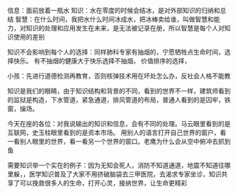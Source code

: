 信息：面前放着一瓶水
知识：水在零度的时候会结冰，是对外部知识的归纳和总结
智慧：在什么时间，我把水什么时间冰成水，把冰棒卖给谁，叫做智慧和能力，对知识的处理和应用发生在未来，是无法被记录在册，所以智慧是每个人对知识使用的差别 

知识不会影响到每个人的选择：同样肺科专家有抽烟的，宁愿牺牲点生命时间，选择快乐。 有不抽烟的健康大于快乐选择不抽烟， 价值排序的选择，

小孩：先进行道德检测再教育，否则核弹技术用在坏处怎么办，反社会人格不能教

知识是我们的眼睛，由于知识结构和背景的不同，看到的世界不一样，建筑师看到的监狱是构造，下水管道，紧急通道，排风管道的布局，普通人看到的是囚牢，铁窗，操场。

今天在座的各位：对我说输出的知识和信息，会有不同的处理。马云眼里看到的是互联网，史玉柱眼里看到的是资本市场。
用别人的语言打开自己世界的窗户，看一看别人眼里的世界，看一看另一个世界的窗口。老鹰为什么会从空中俯冲去抓到鱼

需要知识举一个实在的例子：因为无知会死人，消防不知道通道，地震不知道往哪里躲，，医学知识普及了大家不用挤破脑袋去三甲医院，去渴求专家坐诊，知识共享了可以挽救很多人的生命，打开心灵，接纳世界，让生命更精彩</p>
